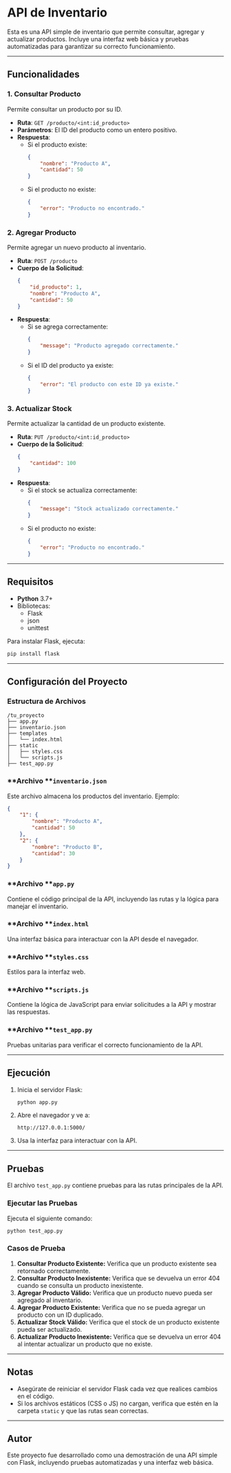 # API de Inventario

Esta es una API simple de inventario que permite consultar, agregar y actualizar productos. Incluye una interfaz web básica y pruebas automatizadas para garantizar su correcto funcionamiento.

---

## Funcionalidades

### **1. Consultar Producto**

Permite consultar un producto por su ID.

- **Ruta**: `GET /producto/<int:id_producto>`
- **Parámetros**: El ID del producto como un entero positivo.
- **Respuesta**:
  - Si el producto existe:
    ```json
    {
        "nombre": "Producto A",
        "cantidad": 50
    }
    ```
  - Si el producto no existe:
    ```json
    {
        "error": "Producto no encontrado."
    }
    ```

### **2. Agregar Producto**

Permite agregar un nuevo producto al inventario.

- **Ruta**: `POST /producto`
- **Cuerpo de la Solicitud**:
  ```json
  {
      "id_producto": 1,
      "nombre": "Producto A",
      "cantidad": 50
  }
  ```
- **Respuesta**:
  - Si se agrega correctamente:
    ```json
    {
        "message": "Producto agregado correctamente."
    }
    ```
  - Si el ID del producto ya existe:
    ```json
    {
        "error": "El producto con este ID ya existe."
    }
    ```

### **3. Actualizar Stock**

Permite actualizar la cantidad de un producto existente.

- **Ruta**: `PUT /producto/<int:id_producto>`
- **Cuerpo de la Solicitud**:
  ```json
  {
      "cantidad": 100
  }
  ```
- **Respuesta**:
  - Si el stock se actualiza correctamente:
    ```json
    {
        "message": "Stock actualizado correctamente."
    }
    ```
  - Si el producto no existe:
    ```json
    {
        "error": "Producto no encontrado."
    }
    ```

---

## Requisitos

- **Python** 3.7+
- Bibliotecas:
  - Flask
  - json
  - unittest

Para instalar Flask, ejecuta:

```bash
pip install flask
```

---

## Configuración del Proyecto

### **Estructura de Archivos**

```
/tu_proyecto
├── app.py
├── inventario.json
├── templates
│   └── index.html
├── static
│   ├── styles.css
│   └── scripts.js
├── test_app.py
```

### **Archivo ****`inventario.json`**

Este archivo almacena los productos del inventario. Ejemplo:

```json
{
    "1": {
        "nombre": "Producto A",
        "cantidad": 50
    },
    "2": {
        "nombre": "Producto B",
        "cantidad": 30
    }
}
```

### **Archivo ****`app.py`**

Contiene el código principal de la API, incluyendo las rutas y la lógica para manejar el inventario.

### **Archivo ****`index.html`**

Una interfaz básica para interactuar con la API desde el navegador.

### **Archivo ****`styles.css`**

Estilos para la interfaz web.

### **Archivo ****`scripts.js`**

Contiene la lógica de JavaScript para enviar solicitudes a la API y mostrar las respuestas.

### **Archivo ****`test_app.py`**

Pruebas unitarias para verificar el correcto funcionamiento de la API.

---

## Ejecución

1. Inicia el servidor Flask:

   ```bash
   python app.py
   ```

2. Abre el navegador y ve a:

   ```
   http://127.0.0.1:5000/
   ```

3. Usa la interfaz para interactuar con la API.

---

## Pruebas

El archivo `test_app.py` contiene pruebas para las rutas principales de la API.

### **Ejecutar las Pruebas**

Ejecuta el siguiente comando:

```bash
python test_app.py
```

### **Casos de Prueba**

1. **Consultar Producto Existente:** Verifica que un producto existente sea retornado correctamente.
2. **Consultar Producto Inexistente:** Verifica que se devuelva un error 404 cuando se consulta un producto inexistente.
3. **Agregar Producto Válido:** Verifica que un producto nuevo pueda ser agregado al inventario.
4. **Agregar Producto Existente:** Verifica que no se pueda agregar un producto con un ID duplicado.
5. **Actualizar Stock Válido:** Verifica que el stock de un producto existente pueda ser actualizado.
6. **Actualizar Producto Inexistente:** Verifica que se devuelva un error 404 al intentar actualizar un producto que no existe.

---

## Notas

- Asegúrate de reiniciar el servidor Flask cada vez que realices cambios en el código.
- Si los archivos estáticos (CSS o JS) no cargan, verifica que estén en la carpeta `static` y que las rutas sean correctas.

---

## Autor

Este proyecto fue desarrollado como una demostración de una API simple con Flask, incluyendo pruebas automatizadas y una interfaz web básica.


